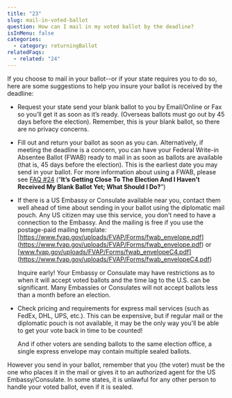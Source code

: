 ```yaml
---
title: "23"
slug: mail-in-voted-ballot
question: How can I mail in my voted ballot by the deadline?
isInMenu: false
categories:
  - category: returningBallot
relatedFaqs:
  - related: "24"
---
```

If you choose to mail in your ballot--or if your state requires you to do so, here are some suggestions to help you insure your ballot is received by the deadline:

* Request your state send your blank ballot to you by Email/Online or Fax so you’ll get it as soon as it’s ready. (Overseas ballots must go out by 45 days before the election). Remember, this is your blank ballot, so there are no privacy concerns.

* Fill out and return your ballot as soon as you can. Alternatively, if meeting the deadline is a concern, you can have your Federal Write-in Absentee Ballot (FWAB) ready to mail in as soon as ballots are available (that is, 45 days before the election). This is the earliest date you may send in your ballot. For more information about using a FWAB, please see [FAQ #24](/faqs/24) (“**It’s Getting Close To The Election And I Haven’t Received My Blank Ballot Yet; What Should I Do?**”)

* If there is a US Embassy or Consulate available near you, contact them well ahead of time about sending in your ballot using the diplomatic mail pouch. Any US citizen may use this service, you don’t need to have a connection to the Embassy. And the mailing is free if you use the postage-paid mailing template: [https://www.fvap.gov/uploads/FVAP/Forms/fwab_envelope.pdf] (https://www.fvap.gov/uploads/FVAP/Forms/fwab_envelope.pdf) or [www.fvap.gov/uploads/FVAP/Forms/fwab_envelopeC4.pdf] (https://www.fvap.gov/uploads/FVAP/Forms/fwab_envelopeC4.pdf) 

   Inquire early! Your Embassy or Consulate may have restrictions as to when it will accept voted ballots and the time lag to the U.S. can be significant. Many Embassies or Consulates will not accept ballots less than a month before an election.

* Check pricing and requirements for express mail services (such as FedEx, DHL, UPS, etc.). This can be expensive, but if regular mail or the diplomatic pouch is not available, it may be the only way you'll be able to get your vote back in time to be counted!

  And if other voters are sending ballots to the same election office, a single express envelope may contain multiple sealed ballots.

However you send in your ballot, remember that you (the voter) must be the one who places it in the mail or gives it to an authorized agent for the US Embassy/Consulate. In some states, it is unlawful for any other person to handle your voted ballot, even if it is sealed. 
 